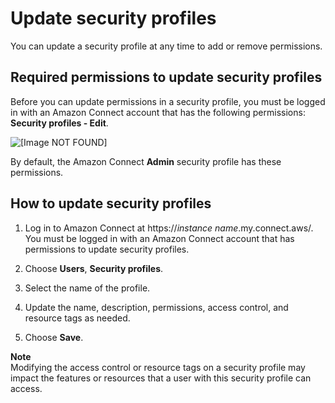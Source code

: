 # Update security profiles<a name="update-security-profiles"></a>

You can update a security profile at any time to add or remove permissions\.

## Required permissions to update security profiles<a name="update-security-profiles-required-permissions"></a>

Before you can update permissions in a security profile, you must be logged in with an Amazon Connect account that has the following permissions: **Security profiles \- Edit**\. 

![\[Image NOT FOUND\]](http://docs.aws.amazon.com/connect/latest/adminguide/images/security-profile-edit.png)

By default, the Amazon Connect **Admin** security profile has these permissions\.

## How to update security profiles<a name="how-to-update-security-profiles"></a>

1. Log in to Amazon Connect at https://*instance name*\.my\.connect\.aws/\. You must be logged in with an Amazon Connect account that has permissions to update security profiles\.

1. Choose **Users**, **Security profiles**\.

1. Select the name of the profile\.

1. Update the name, description, permissions, access control, and resource tags as needed\.

1. Choose **Save**\.

**Note**  
Modifying the access control or resource tags on a security profile may impact the features or resources that a user with this security profile can access\.